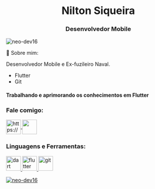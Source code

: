 <h1 align="center">Nilton Siqueira</h1>
<h3 align="center">Desenvolvedor Mobile</h3>

<p align="left"> <img src="https://komarev.com/ghpvc/?username=neo-dev-16&label=Profile%20views&color=0e75b6&style=flat" alt="neo-dev16" /> </p>

📄 Sobre mim:

Desenvolvedor Mobile e Ex-fuzileiro Naval.

- Flutter 
- Git

<h4>Trabalhando e aprimorando os conhecimentos em Flutter</h4>

<h3 align="left">Fale comigo:</h3>
<p align="left">
<a href="https://linkedin.com/in/neo-dev/" target="blank"><img align="center" src="https://cdn-icons-png.flaticon.com/512/174/174857.png" alt="https://www.linkedin.com/in/neo-dev/" height="40" width="40" /> <a href="mailto:niltonpaulosiqueira@icloud.com" target="blank"><img align="center" src="https://cdn-icons-png.flaticon.com/512/281/281769.png"/ height="40" width="40"></a>


<h3 align="left">Linguagens e Ferramentas:</h3>
<p align="left"> <a href="https://getbootstrap.com" target="_blank">  <a href="https://dart.dev" target="_blank"> <img src="https://www.vectorlogo.zone/logos/dartlang/dartlang-icon.svg" alt="dart" width="40" height="40"/> </a> <a href="https://flutter.dev" target="_blank"> <img src="https://www.vectorlogo.zone/logos/flutterio/flutterio-icon.svg" alt="flutter" width="40" height="40"/> </a> <a href="https://git-scm.com/" target="_blank"> <img src="https://www.vectorlogo.zone/logos/git-scm/git-scm-icon.svg" alt="git" width="40" height="40"/> </a> <a href="https://www.w3.org/html/" target="_blank"> </p>

<p><img align="center" src="https://github-readme-streak-stats.herokuapp.com/?user=neo-dev16&" alt="neo-dev16" /></p>
